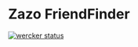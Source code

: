 Zazo FriendFinder
===========

[![wercker status](https://app.wercker.com/status/0203b43c52d535dd2af4564f37ac5650/m "wercker status")](https://app.wercker.com/project/bykey/0203b43c52d535dd2af4564f37ac5650)
